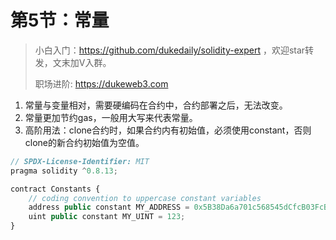 # 第5节：常量

> 小白入门：https://github.com/dukedaily/solidity-expert ，欢迎star转发，文末加V入群。
>
> 职场进阶: https://dukeweb3.com

1. 常量与变量相对，需要硬编码在合约中，合约部署之后，无法改变。
2. 常量更加节约gas，一般用大写来代表常量。
3. 高阶用法：clone合约时，如果合约内有初始值，必须使用constant，否则clone的新合约初始值为空值。

```js
// SPDX-License-Identifier: MIT
pragma solidity ^0.8.13;

contract Constants {
    // coding convention to uppercase constant variables
    address public constant MY_ADDRESS = 0x5B38Da6a701c568545dCfcB03FcB875f56beddC4;
    uint public constant MY_UINT = 123;
}
```

